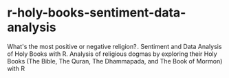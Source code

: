 # r-holy-books-sentiment-data-analysis
What's the most positive or negative religion? . Sentiment and Data Analysis of Holy Books with R. Analysis of religious dogmas by exploring their Holy Books (The Bible, The Quran, The Dhammapada, and The Book of Mormon) with R
